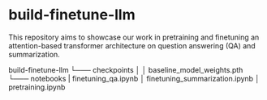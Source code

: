 # build-finetune-llm
This repository aims to showcase our work in pretraining and finetuning an attention-based transformer architecture on question answering (QA) and summarization.

build-finetune-llm
└─── checkpoints
│   │   baseline_model_weights.pth 
└─── notebooks
    |   finetuning_qa.ipynb
    │   finetuning_summarization.ipynb
    │   pretraining.ipynb
